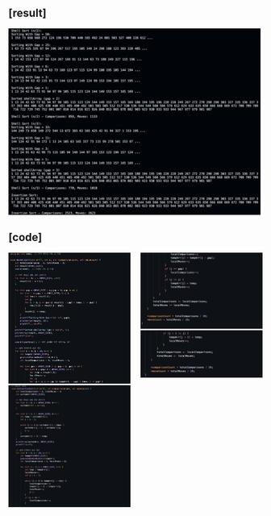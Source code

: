 ## [result]
<img src="./result.png" alt="Result Image" width="500">

## [code]
<div style="display: flex; justify-content: center; align-items: flex-start;">
  <div>
    <img src="./code1.png" alt="사진1" width="500"; height: 200px;">
    <img src="./code2.png" alt="사진2" width="500"; height: 200px;">
  </div>
  <div style="margin-left: 20px;">
    <img src="./code1-2.png" alt="사진3" width="500"; height: 200px;">
    <img src="./code2-2.png" alt="사진4" width="500"; height: 200px;">
  </div>
</div>